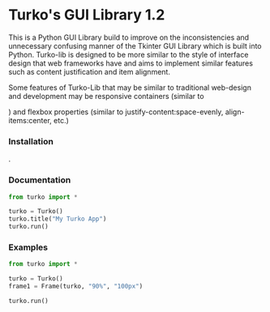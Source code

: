 <h1>Turko's GUI Library 1.2</h1>
This is a Python GUI Library build to improve on the inconsistencies and unnecessary confusing manner of the Tkinter GUI Library which is built into Python. Turko-lib is designed to be more similar to the style of interface design that web frameworks have and aims to implement similar features such as content justification and item alignment.

Some features of Turko-Lib that may be similar to traditional web-design and development may be responsive containers (similar to <div></div>) and flexbox properties (similar to justify-content:space-evenly, align-items:center, etc.)

<h3>Installation</h3>
.

<h3>Documentation</h3>

```python
from turko import *

turko = Turko()
turko.title("My Turko App")
turko.run()
```

<h3>Examples</h3>

```python
from turko import *

turko = Turko()
frame1 = Frame(turko, "90%", "100px")

turko.run()
```
